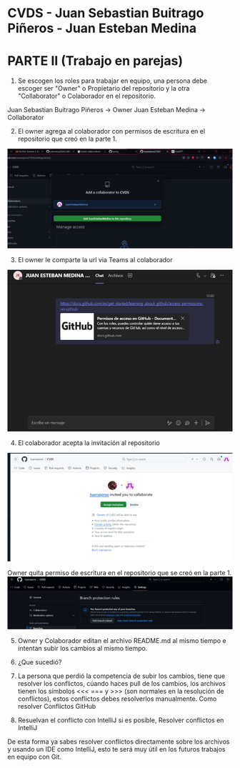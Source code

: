# CVDS - Juan Sebastian Buitrago Piñeros - Juan Esteban Medina 
# PARTE II (Trabajo en parejas)

1. Se escogen los roles para trabajar en equipo, una persona debe escoger ser "Owner" o Propietario del repositorio y la otra "Collaborator" o Colaborador en el repositorio.

Juan Sebastian Buitrago Piñeros -> Owner
Juan Esteban Medina  -> Collaborator

2. El owner agrega al colaborador con permisos de escritura en el repositorio que creó en la parte 1.

![alt text](Capturas/image.png)

3. El owner le comparte la url via Teams al colaborador

![alt text](Capturas/image-1.png)

4. El colaborador acepta la invitación al repositorio

![alt text](Capturas/image-2.png)

Owner quita permiso de escritura en el repositorio que se creó en la parte 1.
![alt text](Capturas/image-3.png)



5. Owner y Colaborador editan el archivo README.md al mismo tiempo e intentan subir los cambios al mismo tiempo.

6. ¿Que sucedió?

7. La persona que perdió la competencia de subir los cambios, tiene que resolver los conflictos, cúando haces pull de los cambios, los archivos tienen los símbolos <<< === y >>> (son normales en la resolución de conflictos), estos conflictos debes resolverlos manualmente. Como resolver Conflictos GitHub

8. Resuelvan el conflicto con IntelliJ si es posible, Resolver conflictos en IntelliJ

De esta forma ya sabes resolver conflictos directamente sobre los archivos y usando un IDE como IntelliJ, esto te será muy útil en los futuros trabajos en equipo con Git.
